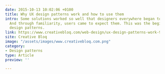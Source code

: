 ```yaml
---
date: 2015-10-13 10:02:06 +0100
title: Why UX design patterns work and how to use them
intro: Some solutions worked so well that designers everywhere began to use them repeatedly.
  And through familiarity, users came to expect them. This was the beginning of web
  design patterns.
link: https://www.creativebloq.com/web-design/ux-design-patterns-work-91516961
site: Creative Bloq
image: "/assets/images/www.creativebloq.com.png"
category:
- Design patterns
type: Article
preview: ''

---
```

